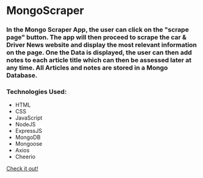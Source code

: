 # MongoScraper

### In the Mongo Scraper App, the user can click on the "scrape page" button. The app will then proceed to scrape the car & Driver News website and display the most relevant information on the page. One the Data is displayed, the user can then add notes to each article title which can then be assessed later at any time. All Articles and notes are stored in a Mongo Database. 

### Technologies Used:

* HTML
* CSS
* JavaScript
* NodeJS
* ExpressJS
* MongoDB 
* Mongoose
* Axios 
* Cheerio 

[Check it out!](https://obscure-bastion-98453.herokuapp.com/)

